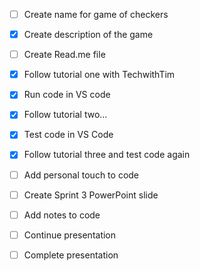 - [ ] Create name for game of checkers
- [x] Create description of the game
- [ ] Create Read.me file
- [x] Follow tutorial one with TechwithTim
- [x] Run code in VS code
- [x] Follow tutorial two...
- [x] Test code in VS Code
- [x] Follow tutorial three and test code again
- [ ] Add personal touch to code
- [ ] Create Sprint 3 PowerPoint slide
- [ ] Add notes to code
- [ ] Continue presentation
- [ ] Complete presentation



